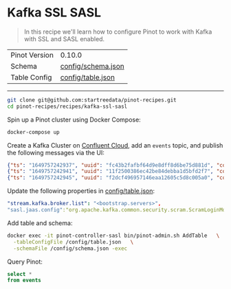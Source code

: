 # Kafka SSL SASL

> In this recipe we'll learn how to configure Pinot to work with Kafka with SSL and SASL enabled.

<table>
  <tr>
    <td>Pinot Version</td>
    <td>0.10.0</td>
  </tr>
  <tr>
    <td>Schema</td>
    <td><a href="config/schema.json">config/schema.json</a></td>
  </tr>
    <tr>
    <td>Table Config</td>
    <td><a href="config/table.json">config/table.json</a></td>
  </tr>
</table>



***

```bash
git clone git@github.com:startreedata/pinot-recipes.git
cd pinot-recipes/recipes/kafka-ssl-sasl
```

Spin up a Pinot cluster using Docker Compose:

```bash
docker-compose up
```

Create a Kafka Cluster on [Confluent Cloud](https://confluent.cloud/), add an `events` topic, and publish the following messages via the UI:

```json
{"ts": "1649757242937", "uuid": "fc43b2fafbf64d9e8dff8d6be75d881d", "count": 308}
{"ts": "1649757242941", "uuid": "11f2500386ec42be84debba1d5bfd2f7", "count": 515}
{"ts": "1649757242945", "uuid": "f2dcf496957146eaa12605c5d8c005a0", "count": 142}
```

Update the following properties in [config/table.json](config/table.json):


```yaml
"stream.kafka.broker.list": "<bootstrap.servers>",
"sasl.jaas.config":"org.apache.kafka.common.security.scram.ScramLoginModule required username=\"<cluster-api-key>\" password=\"<cluster-api-secret>\";",
```

Add table and schema:

```bash
docker exec -it pinot-controller-sasl bin/pinot-admin.sh AddTable   \
  -tableConfigFile /config/table.json   \
  -schemaFile /config/schema.json -exec
```

Query Pinot:

```sql
select * 
from events
```
